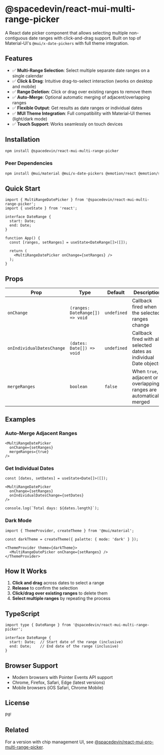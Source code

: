 # @spacedevin/react-mui-multi-range-picker

A React date picker component that allows selecting multiple non-contiguous date ranges with click-and-drag support. Built on top of Material-UI's `@mui/x-date-pickers` with full theme integration.

## Features

- ✅ **Multi-Range Selection**: Select multiple separate date ranges on a single calendar
- ✅ **Click & Drag**: Intuitive drag-to-select interaction (works on desktop and mobile)
- ✅ **Range Deletion**: Click or drag over existing ranges to remove them
- ✅ **Auto-Merge**: Optional automatic merging of adjacent/overlapping ranges
- ✅ **Flexible Output**: Get results as date ranges or individual dates
- ✅ **MUI Theme Integration**: Full compatibility with Material-UI themes (light/dark mode)
- ✅ **Touch Support**: Works seamlessly on touch devices

## Installation

```bash
npm install @spacedevin/react-mui-multi-range-picker
```

### Peer Dependencies

```bash
npm install @mui/material @mui/x-date-pickers @emotion/react @emotion/styled date-fns react react-dom
```

## Quick Start

```tsx
import { MultiRangeDatePicker } from '@spacedevin/react-mui-multi-range-picker';
import { useState } from 'react';

interface DateRange {
  start: Date;
  end: Date;
}

function App() {
  const [ranges, setRanges] = useState<DateRange[]>([]);

  return (
    <MultiRangeDatePicker onChange={setRanges} />
  );
}
```

## Props

| Prop | Type | Default | Description |
|------|------|---------|-------------|
| `onChange` | `(ranges: DateRange[]) => void` | `undefined` | Callback fired when the selected ranges change |
| `onIndividualDatesChange` | `(dates: Date[]) => void` | `undefined` | Callback fired with all selected dates as individual Date objects |
| `mergeRanges` | `boolean` | `false` | When `true`, adjacent or overlapping ranges are automatically merged |

## Examples

### Auto-Merge Adjacent Ranges

```tsx
<MultiRangeDatePicker 
  onChange={setRanges}
  mergeRanges={true}
/>
```

### Get Individual Dates

```tsx
const [dates, setDates] = useState<Date[]>([]);

<MultiRangeDatePicker 
  onChange={setRanges}
  onIndividualDatesChange={setDates}
/>

console.log(`Total days: ${dates.length}`);
```

### Dark Mode

```tsx
import { ThemeProvider, createTheme } from '@mui/material';

const darkTheme = createTheme({ palette: { mode: 'dark' } });

<ThemeProvider theme={darkTheme}>
  <MultiRangeDatePicker onChange={setRanges} />
</ThemeProvider>
```

## How It Works

1. **Click and drag** across dates to select a range
2. **Release** to confirm the selection
3. **Click/drag over existing ranges** to delete them
4. **Select multiple ranges** by repeating the process

## TypeScript

```tsx
import type { DateRange } from '@spacedevin/react-mui-multi-range-picker';

interface DateRange {
  start: Date;  // Start date of the range (inclusive)
  end: Date;    // End date of the range (inclusive)
}
```

## Browser Support

- Modern browsers with Pointer Events API support
- Chrome, Firefox, Safari, Edge (latest versions)
- Mobile browsers (iOS Safari, Chrome Mobile)

## License

PIF

## Related

For a version with chip management UI, see [@spacedevin/react-mui-pro-multi-range-picker](https://www.npmjs.com/package/@spacedevin/react-mui-pro-multi-range-picker).
